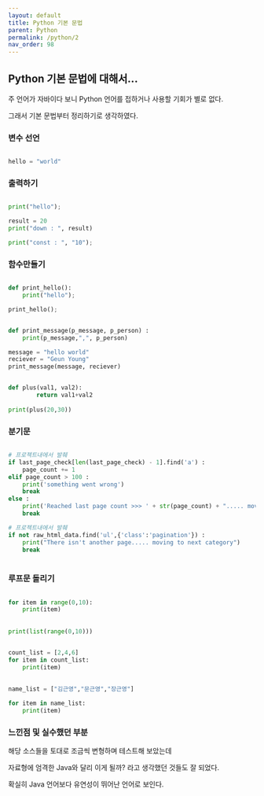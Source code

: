 ```yaml
---
layout: default
title: Python 기본 문법
parent: Python
permalink: /python/2
nav_order: 98
---
```


## Python 기본 문법에 대해서...

주 언어가 자바이다 보니 Python 언어를 접하거나 사용할 기회가 별로 없다. 

그래서 기본 문법부터 정리하기로 생각하였다. 

### 변수 선언

```python

hello = "world"

```


### 출력하기

```python

print("hello");

result = 20
print("down : ", result)

print("const : ", "10");

```

### 함수만들기

```python

def print_hello():
    print("hello");

print_hello();


def print_message(p_message, p_person) :
    print(p_message,",", p_person)

message = "hello world"
reciever = "Geun Young"
print_message(message, reciever)


def plus(val1, val2):
        return val1+val2
	
print(plus(20,30))

```


### 분기문

```python

# 프로젝트내에서 발췌
if last_page_check[len(last_page_check) - 1].find('a') :
	page_count += 1
elif page_count > 100 :
	print('something went wrong')
	break
else :
	print('Reached last page count >>> ' + str(page_count) + "..... moving to next category")
	break

# 프로젝트내에서 발췌
if not raw_html_data.find('ul',{'class':'pagination'}) :
	print("There isn't another page..... moving to next category")
	break
	
```


### 루프문 돌리기

```python

for item in range(0,10):
    print(item)
    
    
print(list(range(0,10)))


count_list = [2,4,6]
for item in count_list:
    print(item)
    
    
name_list = ["김근영","문근영","장근영"]

for item in name_list:
    print(item)

```


### 느낀점 및 실수했던 부분

해당 소스들을 토대로 조금씩 변형하며 테스트해 보았는데

자료형에 엄격한 Java와 달리 이게 될까? 라고 생각했던 것들도 잘 되었다.

확실히 Java 언어보다 유연성이 뛰어난 언어로 보인다.
